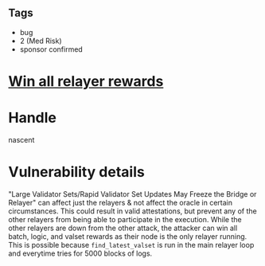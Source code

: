 ## Tags

- bug
- 2 (Med Risk)
- sponsor confirmed

# [Win all relayer rewards](https://github.com/code-423n4/2021-08-gravitybridge-findings/issues/7) 

# Handle

nascent


# Vulnerability details

"Large Validator Sets/Rapid Validator Set Updates May Freeze the Bridge or Relayer" can affect just the relayers & not affect the oracle in certain circumstances. This could result in valid attestations, but prevent any of the other relayers from being able to participate in the execution. While the other relayers are down from the other attack, the attacker can win all batch, logic, and valset rewards as their node is the only relayer running. This is possible because `find_latest_valset` is run in the main relayer loop and everytime tries for 5000 blocks of logs.

